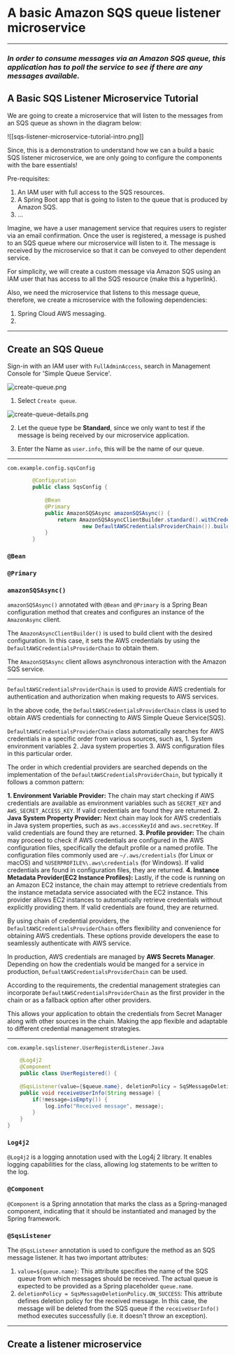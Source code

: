 # A basic Amazon SQS queue listener microservice
___
### *In order to consume messages via an Amazon SQS queue, this application has to poll the service to see if there are any messages available.*

## A Basic SQS Listener Microservice Tutorial

We are going to create a microservice that will listen to the messages from an SQS queue as shown in the diagram below:

![[sqs-listener-microservice-tutorial-intro.png]]

Since, this is a demonstration to understand how we can a build a basic SQS listener microservice, we are only going to configure the components with the bare essentials!

Pre-requisites:
1. An IAM user with full access to the SQS resources.
2. A Spring Boot app that is going to listen to the queue that is produced by Amazon SQS. 
3. ...


Imagine, we have a user management service that requires users to register via an email confirmation. Once the user is registered, a message is pushed to an SQS queue where our microservice will listen to it. The message is received by the microservice so that it can be conveyed to other dependent service. 

For simplicity, we will create a custom message via Amazon SQS using an IAM user that has access to all the SQS resource (make this a hyperlink).

Also, we need the microservice that listens to this message queue, therefore, we create a microservice with the following dependencies:
1. Spring Cloud AWS messaging.
2. 



---

## Create an SQS Queue

Sign-in with an IAM user with `FullAdminAccess`, search in Management Console for 'Simple Queue Service'. 

![create-queue.png](sqs-listener/src/images/create-queue.png)

1. Select `Create queue`.

![create-queue-details.png](sqs-listener/src/images/create-queue-details.png)

2. Let the queue type be **Standard**, since we only want to test if the message is being received by our microservice application. 




1. Enter the Name as `user.info`, this will be the name of our queue.


---
`com.example.config.sqsConfig`

```java
        @Configuration
        public class SqsConfig {
        
            @Bean
            @Primary
            public AmazonSQSAsync amazonSQSAsync() {
                return AmazonSQSAsyncClientBuilder.standard().withCredentials(
                        new DefaultAWSCredentialsProviderChain()).build();
            }
        }
```
### `@Bean`

### `@Primary`

### `amazonSQSAsync()` 
`amazonSQSAsync()` annotated with `@Bean` and `@Primary` is a Spring Bean configuration 
method that creates and configures an instance of the `AmazonAsync` client.

The `AmazonAsyncClientBuilder()` is used to build client with the desired configuration.
In this case, it sets the AWS credentials by using the `DefaultAWSCredentialsProviderChain`
to obtain them.

The `AmazonSQSAsync` client allows asynchronous interaction with the Amazon SQS service.

---
`DefaultAWSCredentialsProviderChain` is used to provide AWS credentials for authentication 
and authorization when making requests to AWS services.

In the above code, the `DefaultAWSCredentialsProviderChain` class is used to obtain AWS
credentials for connecting to AWS Simple Queue Service(SQS).

`DefaultAWSCredentialsProviderChain` class automatically searches for AWS credentials in a
specific order from various sources, such as,
        1. System environment variables
        2. Java system properties 
        3. AWS configuration files
in this particular order.

The order in which credential providers are searched depends on the implementation of 
the `DefaultAWSCredentialsProviderChain`, but typically it follows a common pattern:

**1. Environment Variable Provider:** The chain may start checking if AWS credentials are 
                        available as environment variables such as `SECRET_KEY` and 
                        `AWS_SECRET_ACCESS_KEY`. If valid credentials are found they
                        are returned.
**2. Java System Property Provider:** Next chain may look for AWS credentials in Java
                        system properties, such as `aws.accessKeyId` and `aws.secretKey`.
                        If valid credentials are found they are returned.
**3. Profile provider:** The chain may proceed to check if AWS credentials are configured in
                        the AWS configuration files, specifically the default profile or 
                        a named profile. The configuration files commonly used are 
                        `~/.aws/credentials` (for Linux or macOS) and 
                        `%USERPROFILE%\.aws\credentials` (for Windows). If valid 
                        credentials are found in configuration files, they are returned.
**4. Instance Metadata Provider(EC2 Instance Profiles):** Lastly, if the code is running on 
                        an Amazon EC2 instance, the chain may attempt to retrieve 
                        credentials from the instance metadata service associated with
                        the EC2 instance. This provider allows EC2 instances to 
                        automatically retrieve credentials without explicitly providing 
                        them. If valid credentials are found, they are returned.

By using chain of credential providers, the `DefaultAWSCredentialsProviderChain` offers
flexibility and convenience for obtaining AWS credentials.
These options provide developers the ease to seamlessly authenticate with AWS service.

In production, AWS credentials are managed by **AWS Secrets Manager**.
Depending on how the credentials would be manged for a service in production, 
`DefualtAWSCredentialsProviderChain` can be used.

According to the requirements, the credential management strategies can incorporate 
`DefaultAWSCredentialsProviderChain` as the first provider in the chain or as a fallback
option after other providers.

This allows your application to obtain the credentials from Secret Manager along with 
other sources in the chain.
Making the app flexible and adaptable to different credential management strategies.





---
`com.example.sqslistener.UserRegisterdListener.Java`

```java
    @Log4j2
    @Component
    public class UserRegistered() {
    
    @SqsListener(value={$queue.name}, deletionPolicy = SqSMessageDeletionPolicy.ON_SUCCESS)
    public void receiveUserInfo(String message) {
        if(!message=isEmpty()) {
            log.info("Received message", message);
        }
    }
}
```

### `Log4j2`

`@Log4j2` is a logging annotation used with the Log4j 2 library. It enables logging capabilities 
for the class, allowing log statements to be written to the log.

### `@Component`

`@Component` is a Spring annotation that marks the class as a Spring-managed component, 
indicating that it should be instantiated and managed by the Spring framework.


### `@SqsListener`

The `@SqsListener` annotation is used to configure the method as an SQS message listener. It has
two important attributes:
1. `value=${queue.name}`: This attribute specifies the name of the SQS queue from which messages
    should be received. The actual queue is expected to be provided as a Spring placeholder 
    `queue.name`.
2. `deletionPolicy = SqsMessageDeletionPolicy.ON_SUCCESS`: This attribute defines deletion policy 
    for the received message. In this case, the message will be deleted from the SQS queue if the 
    `receiveUserInfo()` method executes successfully (i.e. it doesn't throw an exception).





---

## Create a listener microservice

